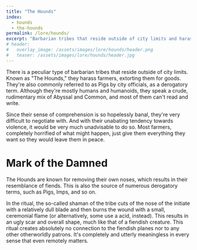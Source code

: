 ```yaml
---
title: "The Hounds"
index:
  - hounds
  - the-hounds
permalink: /lore/hounds/
excerpt: "Barbarian tribes that reside outside of city limits and harass farmers, extorting them for food."
# header:
#   overlay_image: /assets/images/lore/hounds/header.png
#   teaser: /assets/images/lore/hounds/header.jpg
---
```


There is a peculiar type of barbarian tribes that reside outside of city limits. Known as "The Hounds," they harass farmers, extorting them for goods. They're also commonly referred to as Pigs by city officials, as a derogatory term. Although they're mostly humans and humanoids, they speak a crude, rudimentary mix of Abyssal and Common, and most of them can't read and write.

Since their sense of comprehension is so hopelessly banal, they're very difficult to negotiate with. And with their unabating tendency towards violence, it would be very much unadvisable to do so. Most farmers, completely horrified of what might happen, just give them everything they want so they would leave them in peace.

# Mark of the Damned
The Hounds are known for removing their own noses, which results in their resemblance of fiends. This is also the source of numerous derogatory terms, such as Pigs, Imps, and so on.

In the ritual, the so-called shaman of the tribe cuts of the nose of the initiate with a relatively dull blade and then burns the wound with a small, ceremonial flame (or alternatively, some use a acid, instead). This results in an ugly scar and overall shape, much like that of a fiendish creature. This ritual creates absolutely no connection to the fiendish planes nor to any other otherworldly patrons. It's completely and utterly meaningless in every sense that even remotely matters.
